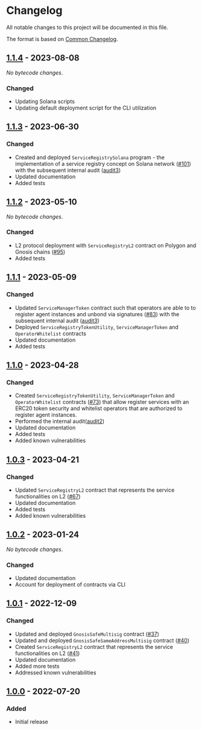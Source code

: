 # Changelog

All notable changes to this project will be documented in this file.

The format is based on [Common Changelog](https://common-changelog.org).

[1.1.4]: https://github.com/valory-xyz/autonolas-registries/compare/v1.1.3...v1.1.4
[1.1.3]: https://github.com/valory-xyz/autonolas-registries/compare/v1.1.2...v1.1.3
[1.1.2]: https://github.com/valory-xyz/autonolas-registries/compare/v1.1.1...v1.1.2
[1.1.1]: https://github.com/valory-xyz/autonolas-registries/compare/v1.1.0...v1.1.1
[1.1.0]: https://github.com/valory-xyz/autonolas-registries/compare/v1.0.3...v1.1.0
[1.0.3]: https://github.com/valory-xyz/autonolas-registries/compare/v1.0.2...v1.0.3
[1.0.2]: https://github.com/valory-xyz/autonolas-registries/compare/v1.0.1...v1.0.2
[1.0.1]: https://github.com/valory-xyz/autonolas-registries/compare/v1.0.0...v1.0.1
[1.0.0]: https://github.com/valory-xyz/autonolas-registries/releases/tag/v1.0.0

## [1.1.4] - 2023-08-08

_No bytecode changes_.

### Changed

- Updating Solana scripts
- Updating default deployment script for the CLI utilization

## [1.1.3] - 2023-06-30

### Changed

- Created and deployed `ServiceRegistrySolana` program - the implementation of a service registry concept on Solana network ([#101](https://github.com/valory-xyz/autonolas-registries/pull/101))
  with the subsequent internal audit ([audit3](https://github.com/valory-xyz/autonolas-registries/tree/main/audits/internal3))
- Updated documentation
- Added tests

## [1.1.2] - 2023-05-10

_No bytecode changes_.

### Changed

- L2 protocol deployment with `ServiceRegistryL2` contract on Polygon and Gnosis chains ([#95](https://github.com/valory-xyz/autonolas-registries/pull/95))
- Added tests

## [1.1.1] - 2023-05-09

### Changed

- Updated `ServiceManagerToken` contract such that operators are able to to register agent instances and unbond via signatures ([#83](https://github.com/valory-xyz/autonolas-registries/pull/83))
  with the subsequent internal audit ([audit3](https://github.com/valory-xyz/autonolas-registries/tree/main/audits/internal3))
- Deployed `ServiceRegistryTokenUtility`, `ServiceManagerToken` and `OperatorWhitelist` contracts
- Updated documentation
- Added tests

## [1.1.0] - 2023-04-28

### Changed

- Created `ServiceRegistryTokenUtility`, `ServiceManagerToken` and `OperatorWhitelist` contracts ([#73](https://github.com/valory-xyz/autonolas-registries/pull/73))
  that allow register services with an ERC20 token security and whitelist operators that are authorized to register agent instances.
- Performed the internal audit([audit2](https://github.com/valory-xyz/autonolas-registries/tree/main/audits/internal2))
- Updated documentation
- Added tests
- Added known vulnerabilities

## [1.0.3] - 2023-04-21

### Changed

- Updated `ServiceRegistryL2` contract that represents the service functionalities on L2 ([#67](https://github.com/valory-xyz/autonolas-registries/pull/67))
- Updated documentation
- Added tests
- Added known vulnerabilities

## [1.0.2] - 2023-01-24

_No bytecode changes_.

### Changed

- Updated documentation
- Account for deployment of contracts via CLI

## [1.0.1] - 2022-12-09

### Changed

- Updated and deployed `GnosisSafeMultisig` contract ([#37](https://github.com/valory-xyz/autonolas-registries/pull/37))
- Updated and deployed `GnosisSafeSameAddressMultisig` contract ([#40](https://github.com/valory-xyz/autonolas-registries/pull/40))
- Created `ServiceRegistryL2` contract that represents the service functionalities on L2 ([#41](https://github.com/valory-xyz/autonolas-registries/pull/41))
- Updated documentation
- Added more tests
- Addressed known vulnerabilities

## [1.0.0] - 2022-07-20

### Added

- Initial release